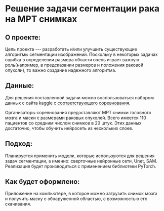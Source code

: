 # Решение задачи сегментации рака на МРТ снимках


## О проекте:
Цель проекта --- разработать и/или улучшить существующие алгоритмы сегментации изображений. Поскольку в некоторых задачах ошибка в определении размера области очень играет важную роль(например, в предсказании размеров и положения раковой опухоли), то важно создание надежного алгоритма.

## Данные:
Для решения поставленной задачи можно воспользоваться набором данных с сайта kaggle с  [соответствующего соревнования](https://www.kaggle.com/datasets/mateuszbuda/lgg-mri-segmentation).

Организаторы соревнования предоставляют МРТ снимки головного мозга и маски с размерами раковых опухолей. Всего имеется 110 пациентов со средним числом снимков в 20 штук. Этих данных достаточно, чтобы обучить нейросеть из нескольких слоев.

## Подход:
Планируется применить модели, которые используются для решения задач сегментации, а именно: сверточные нейронные сети, Unet, SAM. Реализация будет производиться с применением библиотеки PyTorch.

## Как будет оформлено:
Приложение на компьютере, в которое можно загрузить снимок мозга и получить маску с обнаруженной областью, с возможностью его скачивания.
